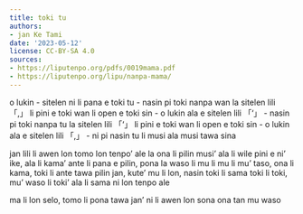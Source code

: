 ```yaml
---
title: toki tu
authors:
- jan Ke Tami
date: '2023-05-12'
license: CC-BY-SA 4.0
sources:
- https://liputenpo.org/pdfs/0019mama.pdf
- https://liputenpo.org/lipu/nanpa-mama/
---
```


o lukin - sitelen ni li pana e toki tu - nasin pi toki nanpa wan la sitelen lili 「,」 li pini e toki wan li open e toki sin - o lukin ala e sitelen lili 「‘」 - nasin pi toki nanpa tu la sitelen lili 「‘」 li pini e toki wan li open e toki sin - o lukin ala e sitelen lili 「,」 - ni pi nasin tu li musi ala musi tawa sina

jan lili li awen lon tomo lon tenpo’ ale la ona li pilin musi’ ala li wile pini e ni’ ike, ala li kama’ ante li pana e pilin, pona la waso li mu li mu li mu’ taso, ona li kama, toki li ante tawa pilin jan, kute’ mu li lon, nasin toki li sama toki li toki, mu’ waso li toki’ ala li sama ni lon tenpo ale

ma li lon selo, tomo li pona tawa jan’ ni li awen lon sona ona tan mu waso